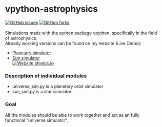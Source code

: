 # vpython-astrophysics
[![GitHub issues](https://img.shields.io/github/issues/larsfriese/vpython-astrophysics.svg)](https://GitHub.com/larsfriese/vpython-astrophysics/issues/) [![GitHub forks](https://img.shields.io/github/forks/larsfriese/vpython-astrophysics.svg?style=social&label=Fork&maxAge=2592000)](https://GitHub.com/larsfriese/vpython-astrophysics/network/)<br><br>
Simulations made with the python package vpython, specifically in the field of astrophysics.<br>
Already working versions can be found on my website (Live Demo):
- [Planetary simulator](https://bloglink.eu/sim/universe)
- [Sun simulator](https://bloglink.eu/sim/sun)
<br>[![Website shields.io](https://img.shields.io/website-up-down-green-red/http/shields.io.svg)](http://shields.io/)

### Description of individual modules

- universe_sim.py is a planetary orbit simulator
- sun_sim.py is a star simulator

### Goal

All the modules should be able to work together and act as an fully functional "universe simulator".

